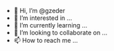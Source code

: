 - 👋 Hi, I’m @gzeder
- 👀 I’m interested in ...
- 🌱 I’m currently learning ...
- 💞️ I’m looking to collaborate on ...
- 📫 How to reach me ...

<!---
gzeder/gzeder is a ✨ special ✨ repository because its `README.md` (this file) appears on your GitHub profile.
You can click the Preview link to take a look at your changes.
--->
